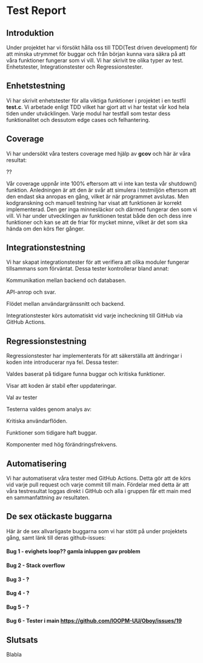 # Test Report

## Introduktion
Under projektet har vi försökt hålla oss till TDD(Test driven development) för att minska utrymmet för buggar och från början kunna vara säkra på att våra funktioner fungerar som vi vill. Vi har skrivit tre olika typer av test. Enhetstester, Integrationstester och Regressionstester. 

## Enhetstestning

Vi har skrivit enhetstester för alla viktiga funktioner i projektet i en testfil **test.c**. Vi arbetade enligt TDD vilket har gjort att vi har testat vår kod hela tiden under utväcklingen. Varje modul har testfall som testar dess funktionalitet och dessutom edge cases och felhantering.

## Coverage

Vi har undersökt våra testers coverage med hjälp av **gcov** och här är våra resultat:

??

Vår coverage uppnår inte 100% eftersom att vi inte kan testa vår shutdown() funktion. Anledningen är att den är svår att simulera i testmiljön eftersom att den endast ska anropas en gång, vilket är när programmet avslutas. Men kodgranskning och manuell testning har visat att funktionen är korrekt implementerad. Den ger inga minnesläckor och därmed fungerar den som vi vill. Vi har under utvecklingen av funktionen testat både den och dess inre funktioner och kan se att de friar för mycket minne, vilket är det som ska hända om den körs fler gånger.



## Integrationstestning

Vi har skapat integrationstester för att verifiera att olika moduler fungerar tillsammans som förväntat. Dessa tester kontrollerar bland annat:

Kommunikation mellan backend och databasen.

API-anrop och svar.

Flödet mellan användargränssnitt och backend.

Integrationstester körs automatiskt vid varje incheckning till GitHub via GitHub Actions.

## Regressionstestning

Regressionstester har implementerats för att säkerställa att ändringar i koden inte introducerar nya fel. Dessa tester:

Valdes baserat på tidigare funna buggar och kritiska funktioner.

Visar att koden är stabil efter uppdateringar.

Val av tester

Testerna valdes genom analys av:

Kritiska användarflöden.

Funktioner som tidigare haft buggar.

Komponenter med hög förändringsfrekvens.

## Automatisering

Vi har automatiserat våra tester med GitHub Actions. Detta gör att de körs vid varje pull request och varje commit till main. Fördelar med detta är att våra testresultat loggas direkt i GitHub och alla i gruppen får ett main med en sammanfattning av resultaten. 

## De sex otäckaste buggarna

Här är de sex allvarligaste buggarna som vi har stött på under projektets gång, samt länk till deras github-issues:

#### Bug 1 - evighets loop?? gamla inluppen gav problem 

#### Bug 2 - Stack overflow

#### Bug 3 - ?

#### Bug 4 - ?

#### Bug 5 - ?

#### Bug 6 - Tester i main https://github.com/IOOPM-UU/Oboy/issues/19

## Slutsats

Blabla